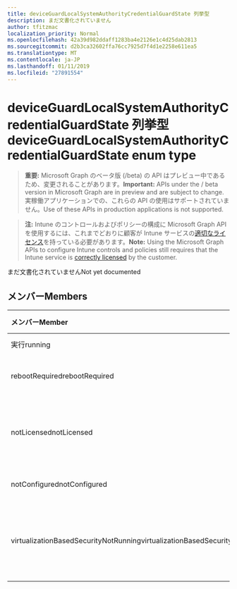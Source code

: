 ```yaml
---
title: deviceGuardLocalSystemAuthorityCredentialGuardState 列挙型
description: まだ文書化されていません
author: tfitzmac
localization_priority: Normal
ms.openlocfilehash: 42a39d982ddaff1283ba4e2126e1c4d25dab2813
ms.sourcegitcommit: d2b3ca32602ffa76cc7925d7f4d1e2258e611ea5
ms.translationtype: MT
ms.contentlocale: ja-JP
ms.lasthandoff: 01/11/2019
ms.locfileid: "27891554"
---
```

# <a name="deviceguardlocalsystemauthoritycredentialguardstate-enum-type"></a><span data-ttu-id="0a5a1-103">deviceGuardLocalSystemAuthorityCredentialGuardState 列挙型</span><span class="sxs-lookup"><span data-stu-id="0a5a1-103">deviceGuardLocalSystemAuthorityCredentialGuardState enum type</span></span>

> <span data-ttu-id="0a5a1-104">**重要:** Microsoft Graph のベータ版 (/beta) の API はプレビュー中であるため、変更されることがあります。</span><span class="sxs-lookup"><span data-stu-id="0a5a1-104">**Important:** APIs under the / beta version in Microsoft Graph are in preview and are subject to change.</span></span> <span data-ttu-id="0a5a1-105">実稼働アプリケーションでの、これらの API の使用はサポートされていません。</span><span class="sxs-lookup"><span data-stu-id="0a5a1-105">Use of these APIs in production applications is not supported.</span></span>

> <span data-ttu-id="0a5a1-106">**注:** Intune のコントロールおよびポリシーの構成に Microsoft Graph API を使用するには、これまでどおりに顧客が Intune サービスの[適切なライセンス](https://go.microsoft.com/fwlink/?linkid=839381)を持っている必要があります。</span><span class="sxs-lookup"><span data-stu-id="0a5a1-106">**Note:** Using the Microsoft Graph APIs to configure Intune controls and policies still requires that the Intune service is [correctly licensed](https://go.microsoft.com/fwlink/?linkid=839381) by the customer.</span></span>

<span data-ttu-id="0a5a1-107">まだ文書化されていません</span><span class="sxs-lookup"><span data-stu-id="0a5a1-107">Not yet documented</span></span>
## <a name="members"></a><span data-ttu-id="0a5a1-108">メンバー</span><span class="sxs-lookup"><span data-stu-id="0a5a1-108">Members</span></span>
|<span data-ttu-id="0a5a1-109">メンバー</span><span class="sxs-lookup"><span data-stu-id="0a5a1-109">Member</span></span>|<span data-ttu-id="0a5a1-110">値</span><span class="sxs-lookup"><span data-stu-id="0a5a1-110">Value</span></span>|<span data-ttu-id="0a5a1-111">説明</span><span class="sxs-lookup"><span data-stu-id="0a5a1-111">Description</span></span>|
|:---|:---|:---|
|<span data-ttu-id="0a5a1-112">実行</span><span class="sxs-lookup"><span data-stu-id="0a5a1-112">running</span></span>|<span data-ttu-id="0a5a1-113">0</span><span class="sxs-lookup"><span data-stu-id="0a5a1-113">0</span></span>|<span data-ttu-id="0a5a1-114">実行中</span><span class="sxs-lookup"><span data-stu-id="0a5a1-114">Running</span></span>|
|<span data-ttu-id="0a5a1-115">rebootRequired</span><span class="sxs-lookup"><span data-stu-id="0a5a1-115">rebootRequired</span></span>|<span data-ttu-id="0a5a1-116">1</span><span class="sxs-lookup"><span data-stu-id="0a5a1-116">1</span></span>|<span data-ttu-id="0a5a1-117">再起動が必要です。</span><span class="sxs-lookup"><span data-stu-id="0a5a1-117">Reboot required</span></span>|
|<span data-ttu-id="0a5a1-118">notLicensed</span><span class="sxs-lookup"><span data-stu-id="0a5a1-118">notLicensed</span></span>|<span data-ttu-id="0a5a1-119">2</span><span class="sxs-lookup"><span data-stu-id="0a5a1-119">2</span></span>|<span data-ttu-id="0a5a1-120">ライセンスを受けていない資格情報の保護</span><span class="sxs-lookup"><span data-stu-id="0a5a1-120">Not licensed for Credential Guard</span></span>|
|<span data-ttu-id="0a5a1-121">notConfigured</span><span class="sxs-lookup"><span data-stu-id="0a5a1-121">notConfigured</span></span>|<span data-ttu-id="0a5a1-122">3</span><span class="sxs-lookup"><span data-stu-id="0a5a1-122">3</span></span>|<span data-ttu-id="0a5a1-123">構成されていません</span><span class="sxs-lookup"><span data-stu-id="0a5a1-123">Not configured</span></span>|
|<span data-ttu-id="0a5a1-124">virtualizationBasedSecurityNotRunning</span><span class="sxs-lookup"><span data-stu-id="0a5a1-124">virtualizationBasedSecurityNotRunning</span></span>|<span data-ttu-id="0a5a1-125">4</span><span class="sxs-lookup"><span data-stu-id="0a5a1-125">4</span></span>|<span data-ttu-id="0a5a1-126">仮想化ベースのセキュリティが実行されていません</span><span class="sxs-lookup"><span data-stu-id="0a5a1-126">Virtualization Based security is not running</span></span>|





